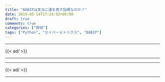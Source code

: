 ```yaml
---
title: "BABIPは本当に運を表す指標なのか？"
date: 2019-05-14T17:24:52+09:00
draft: true
comments: true
categories: ["野球"]
tags: ["Python", "セイバーメトリクス", "BABIP"]
---
```


<!--more-->

---

{{< ad/ >}}

---

---

{{< ad/ >}}

---